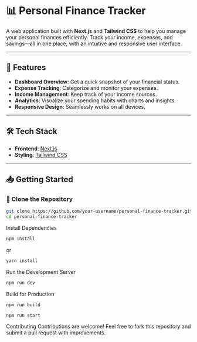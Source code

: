 # 📊 Personal Finance Tracker

A web application built with **Next.js** and **Tailwind CSS** to help you manage your personal finances efficiently. Track your income, expenses, and savings—all in one place, with an intuitive and responsive user interface.

---

## 🚀 Features

- **Dashboard Overview**: Get a quick snapshot of your financial status.
- **Expense Tracking**: Categorize and monitor your expenses.
- **Income Management**: Keep track of your income sources.
- **Analytics**: Visualize your spending habits with charts and insights.
- **Responsive Design**: Seamlessly works on all devices.

---

## 🛠️ Tech Stack

- **Frontend**: [Next.js](https://nextjs.org/)  
- **Styling**: [Tailwind CSS](https://tailwindcss.com/)  

---

## 📥 Getting Started

### 🔄 Clone the Repository

```bash
git clone https://github.com/your-username/personal-finance-tracker.git
cd personal-finance-tracker
```
Install Dependencies
```bash
npm install

```
or 

```bash
yarn install

```
Run the Development Server
```bash
npm run dev
```
Build for Production

```bash
npm run build
```

```bash
npm run start

```
Contributing
Contributions are welcome! Feel free to fork this repository and submit a pull request with improvements.